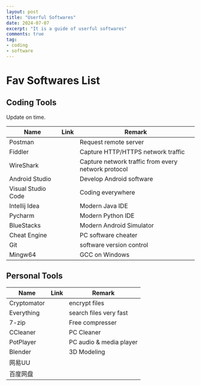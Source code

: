 ```yaml
---
layout: post
title: "Userful Softwares"
date: 2024-07-07
excerpt: "It is a guide of userful softwares"
comments: true
tag:
- coding
- software
---
```


# Fav Softwares List

## Coding Tools

Update on time.

| Name | Link | Remark |
| --- | --- | --- |
| Postman | | Request remote server |
| Fiddler | | Capture HTTP/HTTPS network traffic |
| WireShark | | Capture network traffic from every network protocol |
| Android Studio | | Develop Android software |
| Visual Studio Code | | Coding everywhere |
| Intellij Idea | | Modern Java IDE |
| Pycharm | | Modern Python IDE |
| BlueStacks | | Modern Android Simulator |
| Cheat Engine | | PC software cheater |
| Git | | software version control |
| Mingw64 | | GCC on Windows |

## Personal Tools

| Name | Link | Remark |
| --- | --- | --- |
| Cryptomator | | encrypt files |
| Everything | | search files very fast |
| 7-zip | | Free compresser |
| CCleaner | | PC Cleaner |
| PotPlayer | | PC audio & media player |
| Blender | | 3D Modeling |
| 网易UU | | |
| 百度网盘 | | |
